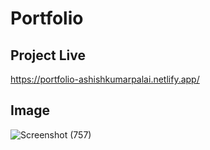 # Portfolio

## Project Live
https://portfolio-ashishkumarpalai.netlify.app/

## Image
![Screenshot (757)](https://github.com/ashishkumarpalai/Coders-Cave-Internship/assets/112760336/0f930d09-e132-4a01-904c-0ddbaf8eaf8c)
